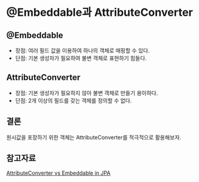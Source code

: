 # @Embeddable과 AttributeConverter

## @Embeddable

* 장점: 여러 필드 값을 이용하여 하나의 객체로 매핑할 수 있다.
* 단점: 기본 생성자가 필요하여 불변 객체로 표현하기 힘들다.

## AttributeConverter

* 장점: 기본 생성자가 필요하지 않아 불변 객체로 만들기 용이하다.
* 단점: 2개 이상의 필드를 갖는 객체를 정의할 수 없다.

## 결론

원시값을 포장하기 위한 객체는 AttributeConverter를 적극적으로 활용해보자.

## 참고자료

[AttributeConverter vs Embeddable in JPA](https://www.wimdeblauwe.com/blog/2021/03/01/attributeconverter-vs-embeddable-in-jpa/)

